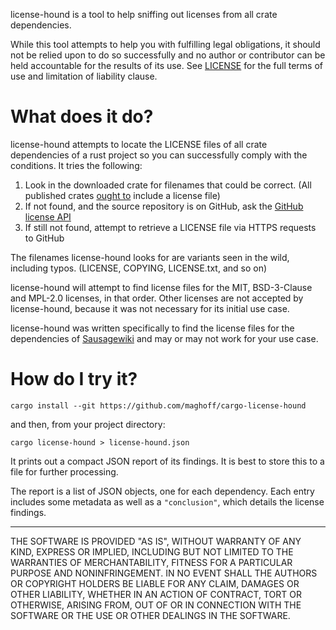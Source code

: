 license-hound is a tool to help sniffing out licenses from all crate
dependencies.

While this tool attempts to help you with fulfilling legal obligations, it
should not be relied upon to do so successfully and no author or contributor
can be held accountable for the results of its use. See
[LICENSE](https://github.com/maghoff/cargo-license-hound/blob/master/LICENSE)
for the full terms of use and limitation of liability clause.

What does it do?
================
license-hound attempts to locate the LICENSE files of all crate dependencies
of a rust project so you can successfully comply with the conditions. It
tries the following:

 1. Look in the downloaded crate for filenames that could be correct. (All
    published crates [ought to](https://github.com/rust-lang/cargo/issues/3537)
    include a license file)
 2. If not found, and the source repository is on GitHub, ask the
    [GitHub license API](https://developer.github.com/v3/licenses/)
 3. If still not found, attempt to retrieve a LICENSE file via HTTPS
    requests to GitHub

The filenames license-hound looks for are variants seen in the wild, including
typos. (LICENSE, COPYING, LICENSE.txt, and so on)

license-hound will attempt to find license files for the MIT, BSD-3-Clause and
MPL-2.0 licenses, in that order. Other licenses are not accepted by
license-hound, because it was not necessary for its initial use case.

license-hound was written specifically to find the license files for the
dependencies of [Sausagewiki](https://github.com/maghoff/sausagewiki) and may
or may not work for your use case.

How do I try it?
================
    cargo install --git https://github.com/maghoff/cargo-license-hound

and then, from your project directory:

    cargo license-hound > license-hound.json

It prints out a compact JSON report of its findings. It is best to store this
to a file for further processing.

The report is a list of JSON objects, one for each dependency. Each entry
includes some metadata as well as a `"conclusion"`, which details the license
findings.

----

THE SOFTWARE IS PROVIDED "AS IS", WITHOUT WARRANTY OF ANY KIND, EXPRESS OR
IMPLIED, INCLUDING BUT NOT LIMITED TO THE WARRANTIES OF MERCHANTABILITY,
FITNESS FOR A PARTICULAR PURPOSE AND NONINFRINGEMENT. IN NO EVENT SHALL THE
AUTHORS OR COPYRIGHT HOLDERS BE LIABLE FOR ANY CLAIM, DAMAGES OR OTHER
LIABILITY, WHETHER IN AN ACTION OF CONTRACT, TORT OR OTHERWISE, ARISING FROM,
OUT OF OR IN CONNECTION WITH THE SOFTWARE OR THE USE OR OTHER DEALINGS IN THE
SOFTWARE.

